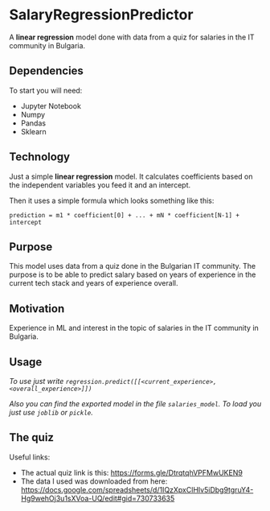# SalaryRegressionPredictor
A <b>linear regression</b> model done with data from a quiz for salaries in the IT community in Bulgaria.

## Dependencies
To start you will need:
* Jupyter Notebook
* Numpy
* Pandas
* Sklearn

## Technology
Just a simple <b>linear regression</b> model. It calculates coefficients based on the independent variables you feed it and an intercept.

Then it uses a simple formula which looks something like this:

`prediction = m1 * coefficient[0] + ... + mN * coefficient[N-1] + intercept`

## Purpose
This model uses data from a quiz done in the Bulgarian IT community. The purpose is to be able to predict salary based on years of experience in the current tech stack and years of experience overall.

## Motivation
Experience in ML and interest in the topic of salaries in the IT community in Bulgaria.

## Usage
_To use just write `regression.predict([[<current_experience>, <overall_experience>]])`_

_Also you can find the exported model in the file `salaries_model`. To load you just use `joblib` or `pickle`._

## The quiz
Useful links:
* The actual quiz link is this: https://forms.gle/DtrqtqhVPFMwUKEN9
* The data I used was downloaded from here: https://docs.google.com/spreadsheets/d/1IQzXpxClHIv5iDbg9tgruY4-Hg9wehOj3u1sXVoa-UQ/edit#gid=730733635
